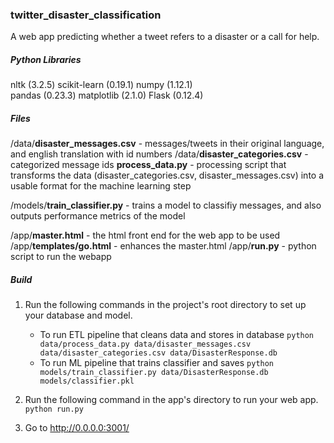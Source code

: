 ### twitter_disaster_classification
A web app predicting whether a tweet refers to a disaster or a call for help.

##### Python Libraries

nltk (3.2.5)
scikit-learn (0.19.1)
numpy (1.12.1)  
pandas (0.23.3)
matplotlib (2.1.0)
Flask (0.12.4)

##### Files
/data/**disaster_messages.csv** - messages/tweets in their original language, and english translation with id numbers
/data/**disaster_categories.csv** - categorized message ids
**process_data.py** - processing script that transforms the data (disaster_categories.csv, disaster_messages.csv) into a usable format for the machine learning step

/models/**train_classifier.py** - trains a model to classifiy messages, and also outputs performance metrics of the model

/app/**master.html** - the html front end for the web app to be used
/app/**templates/go.html** - enhances the master.html
/app/**run.py** - python script to run the webapp

##### Build

1. Run the following commands in the project's root directory to set up your database and model.

    - To run ETL pipeline that cleans data and stores in database
        `python data/process_data.py data/disaster_messages.csv data/disaster_categories.csv data/DisasterResponse.db`
    - To run ML pipeline that trains classifier and saves
        `python models/train_classifier.py data/DisasterResponse.db models/classifier.pkl`

2. Run the following command in the app's directory to run your web app.
    `python run.py`

3. Go to http://0.0.0.0:3001/
